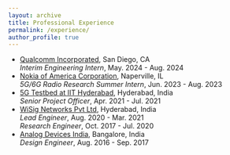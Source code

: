 ```yaml
---
layout: archive
title: Professional Experience
permalink: /experience/
author_profile: true
---
```


<ul>
  <li>
    <a href="https://www.qualcomm.com/">Qualcomm Incorporated</a>, San Diego, CA <br>
    <i>Interim Engineering Intern</i>, May. 2024 - Aug. 2024
  </li>	  
  <li>
    <a href="https://www.nokia.com/">Nokia of America Corporation</a>, Naperville, IL <br>
    <i>5G/6G Radio Research Summer Intern</i>, Jun. 2023 - Aug. 2023
  </li>
  <li>
    <a href="http://5g.iith.ac.in/">5G Testbed at IIT Hyderabad</a>, Hyderabad, India <br>
    <i>Senior Project Officer</i>, Apr. 2021 - Jul. 2021
  </li>
  <li>
    <a href="https://wisig.com/">WiSig Networks Pvt Ltd</a>, Hyderabad, India <br>
    <i>Lead Engineer</i>, Aug. 2020 - Mar. 2021 <br>
    <i>Research Engineer</i>, Oct. 2017 - Jul. 2020
  </li>
  <li>
    <a href="https://www.analog.com/en/index.html">Analog Devices India</a>, Bangalore, India <br>
    <i>Design Engineer</i>, Aug. 2016 - Sep. 2017
  </li>		
</ul>